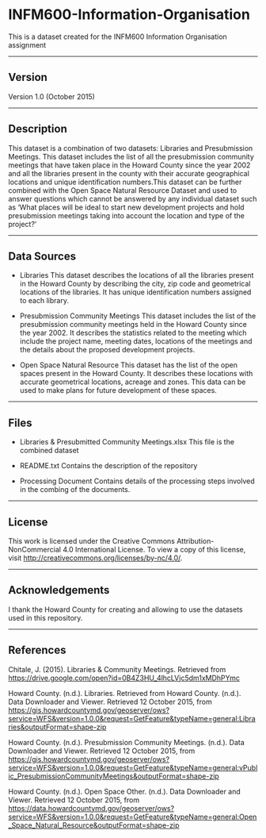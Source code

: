 # INFM600-Information-Organisation
This is a dataset created for the INFM600 Information Organisation assignment

-----------
Version 
-----------  
Version 1.0 (October 2015)  

---------------- 
Description 
----------------
This dataset is a combination of two datasets: Libraries and Presubmission Meetings. This dataset includes the list of all the presubmission community meetings that have taken place in the Howard County since the year 2002 and all the libraries present in the county with their accurate geographical locations and unique identification numbers.This dataset can be further combined with the Open Space Natural Resource Dataset and used to answer questions which cannot be answered by any individual dataset such as ‘What places will be ideal to start new development projects and hold presubmission meetings taking into account the location and type of the project?’

---------------- 
Data Sources
----------------
* Libraries 
	This dataset describes the locations of all the libraries present in the Howard County by describing the city, zip code and geometrical locations of the libraries. It has unique identification numbers assigned to each library.  

* Presubmission Community Meetings
	This dataset includes the list of the presubmission community meetings held in the Howard County since the year 2002. It describes the statistics related to the meeting which include the project name, meeting dates, locations of the meetings and the details about the proposed development projects.

* Open Space Natural Resource
	This dataset has the list of the open spaces present in the Howard County. It describes these locations with accurate geometrical locations, acreage and zones. This data can be used to make plans for future development of these spaces.   

---------------- 
Files
---------------- 
* Libraries & Presubmitted Community Meetings.xlsx
	This file is the combined dataset 

* README.txt
	Contains the description of the repository

* Processing Document 
	Contains details of the processing steps involved in the combing of the documents.

---------------- 
License
---------------- 
This work is licensed under the Creative Commons Attribution-NonCommercial 4.0 International License. To view a copy of this license, visit http://creativecommons.org/licenses/by-nc/4.0/.

--------------------------
Acknowledgements
--------------------------
I thank the Howard County for creating and allowing to use the datasets used in this repository.

---------------
References
---------------
Chitale, J. (2015). Libraries & Community Meetings. Retrieved from https://drive.google.com/open?id=0B4Z3HU_4lhcLVjc5dm1xMDhPYmc

Howard County. (n.d.). Libraries. Retrieved from Howard County. (n.d.). Data Downloader and Viewer. Retrieved 12 October 2015, from https://gis.howardcountymd.gov/geoserver/ows?service=WFS&version=1.0.0&request=GetFeature&typeName=general:Libraries&outputFormat=shape-zip

Howard County. (n.d.). Presubmission Community Meetings. (n.d.). Data 
Downloader and Viewer. Retrieved 12 October 2015, from https://gis.howardcountymd.gov/geoserver/ows?service=WFS&version=1.0.0&request=GetFeature&typeName=general:vPublic_PresubmissionCommunityMeetings&outputFormat=shape-zip

Howard County. (n.d.). Open Space Other. (n.d.). Data 
Downloader and Viewer. Retrieved 12 October 2015, from https://data.howardcountymd.gov/geoserver/ows?service=WFS&version=1.0.0&request=GetFeature&typeName=general:Open_Space_Natural_Resource&outputFormat=shape-zip

